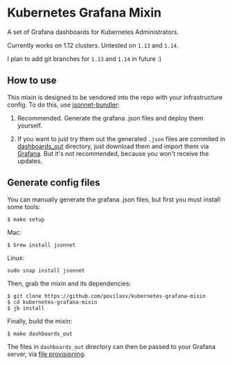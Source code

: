 # Kubernetes Grafana Mixin

A set of Grafana dashboards for Kubernetes Administrators.

Currently works on 1.12 clusters. Untested on `1.13` and `1.14`.

I plan to add git branches for `1.13` and `1.14` in future :)

## How to use

This mixin is designed to be vendored into the repo with your infrastructure config.
To do this, use [jsonnet-bundler](https://github.com/jsonnet-bundler/jsonnet-bundler):

1) Recommended. Generate the grafana .json files and deploy them yourself.

2) If you want to just try them out the generated `.json` files are commited in [dashboards_out](https://github.com/povilasv/kubernetes-grafana-mixin/tree/master/dashboards_out) directory, just download them and import them via [Grafana](https://grafana.com/docs/reference/export_import/#importing-a-dashboard). But it's not recommended, because you won't receive the updates.

## Generate config files

You can manually generate the grafana .json files, but first you must install some tools:

```
$ make setup
```

Mac: 
```
$ brew install jsonnet
```

Linux:
```
sudo snap install jsonnet
```

Then, grab the mixin and its dependencies:

```
$ git clone https://github.com/povilasv/kubernetes-grafana-mixin
$ cd kubernetes-grafana-mixin
$ jb install
```

Finally, build the mixin:

```
$ make dashboards_out
```

The files in `dashboards_out` directory can then be passed to your Grafana server, via [file provisioning](https://grafana.com/docs/administration/provisioning/#dashboards).
